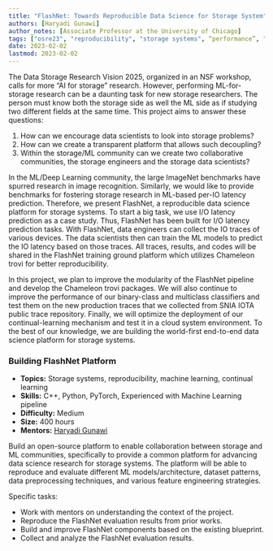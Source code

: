 ```yaml
---
title: "FlashNet: Towards Reproducible Data Science for Storage System" 
authors: [Haryadi Gunawi]
author_notes: [Associate Professor at the University of Chicago]
tags: ["osre23", "reproducibility", "storage systems", “performance”, "machine learning", “data science”]
date: 2023-02-02
lastmod: 2023-02-02
---
```


The Data Storage Research Vision 2025, organized in an NSF workshop, calls for more “AI for storage” research. However, performing ML-for-storage research can be a daunting task for new storage researchers. The person must know both the storage side as well the ML side as if studying two different fields at the same time. This project aims to answer these questions: 

1. How can we encourage data scientists to look into storage problems? 
2. How can we create a transparent platform that allows such decoupling? 
3. Within the storage/ML community can we create two collaborative communities, the storage engineers and the storage data scientists? 

In the ML/Deep Learning community, the large ImageNet benchmarks have spurred research in image recognition. Similarly, we would like to provide benchmarks for fostering storage research in ML-based per-IO latency prediction. Therefore, we present FlashNet, a reproducible data science platform for storage systems. To start a big task, we use I/O latency prediction as a case study. Thus, FlashNet has been built for I/O latency prediction tasks. With FlashNet, data engineers can collect the IO traces of various devices. The data scientists then can train the ML models to predict the IO latency based on those traces. All traces, results, and codes will be shared in the FlashNet training ground platform which utilizes Chameleon trovi for better reproducibility.

In this project, we plan to improve the modularity of the FlashNet pipeline and develop the Chameleon trovi packages. We will also continue to improve the performance of our binary-class and multiclass classifiers and test them on the new production traces that we collected from SNIA IOTA public trace repository. Finally, we will optimize the deployment of our continual-learning mechanism and test it in a cloud system environment. To the best of our knowledge, we are building the world-first end-to-end data science platform for storage systems. 

### Building FlashNet Platform

- **Topics:** Storage systems, reproducibility, machine learning, continual learning
- **Skills:** C++, Python, PyTorch, Experienced with Machine Learning pipeline
- **Difficulty:** Medium
- **Size:** 400 hours
- **Mentors:** [Haryadi Gunawi](https://people.cs.uchicago.edu/~haryadi/)

Build an open-source platform to enable collaboration between storage and ML communities, specifically to provide a common platform for advancing data science research for storage systems. The platform will be able to reproduce and evaluate different ML models/architecture, dataset patterns, data preprocessing techniques, and various feature engineering strategies. 

Specific tasks:
- Work with mentors on understanding the context of the project.
- Reproduce the FlashNet evaluation results from prior works.
- Build and improve FlashNet components based on the existing blueprint. 
- Collect and analyze the FlashNet evaluation results.
